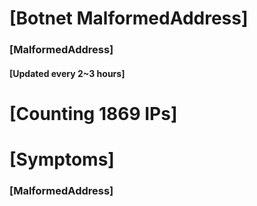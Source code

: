 # [Botnet MalformedAddress]
### [MalformedAddress]
#### [Updated every 2~3 hours]

# [Counting 1869 IPs]

# [Symptoms] 
###   [MalformedAddress]

